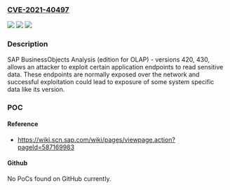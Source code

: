 ### [CVE-2021-40497](https://cve.mitre.org/cgi-bin/cvename.cgi?name=CVE-2021-40497)
![](https://img.shields.io/static/v1?label=Product&message=SAP%20BusinessObjects%20Analysis%2C%20(edition%20for%20OLAP)&color=blue)
![](https://img.shields.io/static/v1?label=Version&message=%3C420%20&color=brighgreen)
![](https://img.shields.io/static/v1?label=Vulnerability&message=Information%20Disclosure&color=brighgreen)

### Description

SAP BusinessObjects Analysis (edition for OLAP) - versions 420, 430, allows an attacker to exploit certain application endpoints to read sensitive data. These endpoints are normally exposed over the network and successful exploitation could lead to exposure of some system specific data like its version.

### POC

#### Reference
- https://wiki.scn.sap.com/wiki/pages/viewpage.action?pageId=587169983

#### Github
No PoCs found on GitHub currently.

